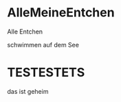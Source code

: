 AlleMeineEntchen
================

Alle  Entchen

schwimmen auf dem See


TESTESTETS
=======
das ist geheim